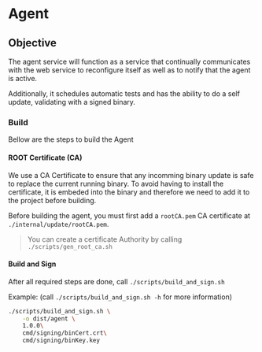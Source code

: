 # Agent 


## Objective

The agent service will function as a service that continually communicates with the web service to reconfigure itself as well as to notify that the agent is active.

Additionally, it schedules automatic tests and has the ability to do a self update, validating with a signed binary.

### Build

Bellow are the steps to build the Agent

#### ROOT Certificate (CA)

We use a CA Certificate to ensure that any incomming binary update is safe to replace the current running binary. To avoid having to install the certificate, it is embeded into the binary and therefore we need to add it to the project before building.


Before building the agent, you must first add a `rootCA.pem` CA certificate at `./internal/update/rootCA.pem`. 

>You can create a certificate Authority by calling `./scripts/gen_root_ca.sh`

#### Build and Sign

After all required steps are done, call `./scripts/build_and_sign.sh`

Example: (call `./scripts/build_and_sign.sh -h` for more information)

```sh
./scripts/build_and_sign.sh \
    -o dist/agent \
    1.0.0\
    cmd/signing/binCert.crt\
    cmd/signing/binKey.key
```
